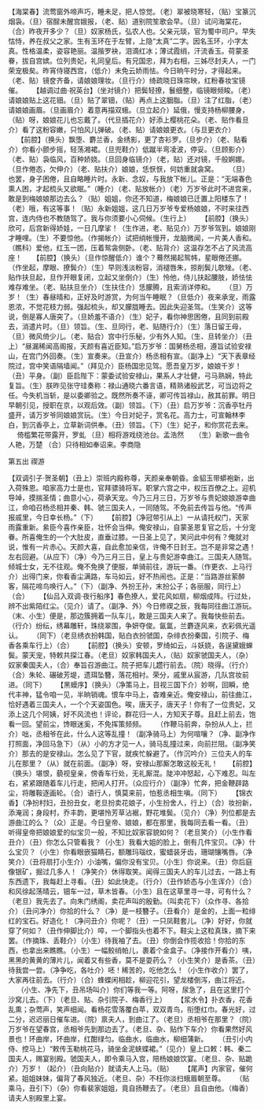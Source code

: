 <!-- { "loadSidebar": true } -->
 【海棠春】流莺窗外啼声巧，睡未足，把人惊觉。（老）翠被晓寒轻，（贴）宝篆沉烟袅。（旦）宿酲未醒宫娥报，（老、贴）道别院笙歌会早。（旦）试问海棠花，（合）昨夜开多少？（旦）奴家杨氏，弘农人也。父亲元琰，官为蜀中司户。早失怙恃，养在叔父之家。生有玉环在于左臂，上隐“太真”二字。因名玉环，小字太真。性格温柔，姿容艳丽。温揩罗袂，泪滴红冰；薄试霞绡，汗流香玉。荷蒙圣眷，拔自宫嫔。位列贵妃，礼同皇后。有兄国忠，拜为右相，三姊尽封夫人，一门荣宠极矣。昨宵侍寝西宫，（低介）未免云娇雨怯。今日晌午时分，才得起来。（老、贴）镜奁齐备，请娘娘理妆。（旦行介）绮疏晓日珠帘映，红粉春妆宝镜催。
　
 【越调过曲·祝英台】（坐对镜介）把鬓轻撩，鬟细整，临镜眼频睃。（老）请娘娘贴上这花钿。（旦）贴了翠钿，（贴）再点上这胭脂。（旦）注了红脂，（老）请娘娘画眉。（旦画眉介）着意再描双蛾。（旦立起介）延俄，慢支持杨柳腰身，（贴）呀，娘娘花儿也忘戴了。（代旦插花介）好添上樱桃花朵。（老、贴作看旦介）看了这粉容嫩，只怕风儿弹破。（老、贴）请娘娘更衣。（与旦更衣介）
　
 【前腔】（换头）飘堕、麝兰香，金绣影，更了杏衫罗。（旦步介）（老、贴看介）你看小颤步摇，轻荡湘裙。（旦兜鞋介）低蹴半弯凌波，停妥。（旦顾影介）（老、贴）袅临风，百种娇娆。（旦回身临镜介）（老，贴）还对镜，千般婀娜。（旦作倦态，欠伸介）（老、贴扶介）娘娘，恁恹恹，何妨重就衾窝。
　
 （旦）也罢，身子困倦，且自略睡片时。永新、念奴，与我放下帐儿。正是：“无端春色熏人困，才起梳头又欲眠。”（睡介）（老、贴放帐介）（老）万岁爷此时不进宫来，敢是到梅娘娘那边去么？（贴）姐姐，你还不知道，梅娘娘已迁置上阳楼东了！（老）哦，有这等事！（贴）永新姐姐，这几日万岁爷专爱杨娘娘，不时来往西宫，连内侍也不教随驾了。我与你须要小心伺候。（生行上）
　
 【前腔】（换头）欣可，后宫新得娇娃，一日几摩挲！（生作进，老、贴见介）万岁爷驾到。娘娘刚才睡哩。（生）不要惊他。（作揭帐介）试把绡帐慢开，龙脑微闻，一片美人香和。（瞧科）爱他，红玉一团，压着鸳衾侧卧。（老、贴背介）这温存怎不占了风流高座！
　
 【前腔】（换头）（旦作惊醒低介）谁个？蓦然揭起鸳帏，星眼倦还挪。（作坐起，摩眼、撩鬓介）（生）早则浅淡粉容，消褪唇朱，掠削鬓儿欹矬。（老、贴作扶旦起，旦作开眼复闭，立起又坐倒介）（生）怜他，侍儿扶起腰肢，娇怯怯难存难坐。（老、贴扶旦坐介）（生扶住介）恁朦腾，且索消详停和。
　
 （旦）万岁！（生）春昼晴和，正好及时游赏，为何当午睡眠？（旦低介）夜来承宠，雨露恩浓，不觉花枝力弱。强起梳头，却又朦胧睡去。因此失迎圣驾。（生笑介）这等说，倒是寡人唐突了。（旦娇羞不语介）（生）妃子，看你神思困倦，且同到前殿去，消遣片时。（旦）领旨。（生、旦同行，老、贴随行介）（生）落日留王母，（旦）微风倚少儿。（老、贴合）宫中行乐秘，少有外人知。（生、旦转坐介）（丑上）“昼漏稀闻高阁报，天颜有喜近臣知。”启万岁爷：国舅杨丞相，遵旨试验安禄山，在宫门外回奏。（生）宣奏来。（丑宣介）杨丞相有宣。（副净上）“天下表章经院过，宫中笑语隔墙闻。”（拜见介）臣杨国忠见驾。愿吾皇万岁，娘娘千岁！（丑）平身。（副）臣启陛下：蒙委试验安禄山，果系人才壮健，弓马熟娴，特此复旨。（生）朕昨见张守珪奏称：禄山通晓六番言语，精熟诸般武艺，可当边将之任。今失机当斩，是以委卿验之。既然所奏不诬，卿可传旨禄山，赦其前罪。明日早朝引见，授职在京，以观后效。（副）领旨。（下）（丑）启万岁爷：沉香亭牡丹盛开，请万岁爷同娘娘赏玩。（生）今日对妃子，赏名花。高力士，可宣翰林李白，到沉香亭上，立草新词供奉。（丑）领旨。（下）（生）妃子，和你赏花去来。
　
 倚槛繁花带露开，罗虬 （旦）相将游戏绕池台。孟浩然
　
 （生）新歌一曲令人艳，万楚 （合）只待相如奉诏来。李商隐
	


	
第五出 禊游


 【双调引子·贺圣朝】（丑上）崇班内殿称尊，天颜亲奉朝昏。金貂玉带蟒袍新，出入荷殊恩。咱家高力士是也，官拜骠骑将军。职掌六宫之中，权压百僚之上。迎机导竨，摸揣圣情；曲意小心，荷承天宠。今乃三月三日，万岁爷与贵妃娘娘游幸曲江，命咱召杨丞相并秦、韩、虢三国夫人，一同随驾。不免前去传旨与他。“传声报戚里，今日幸长杨。”（下）
　
 【前腔】（净冠带引从上）一从请托权门，天家雨露重新。絫臣今喜作亲臣，壮怀会当伸。俺安禄山，自蒙圣恩复官之后，十分宠眷。所喜俺生的一个大肚皮，直垂过膝。一日圣上见了，笑问此中何有？俺就对说，惟有一片赤心。天颜大喜，自此愈加亲信，许俺不日封王。岂不是非常之遇！左右回避。（从应下）（净）今乃三月三日，皇上与贵妃游幸曲江。三国夫人随驾。倾城士女，无不往观。俺不免换了便服，单骑前往，游玩一番。（作更衣、上马行介）出得门来，你看香尘满路，车马如云，好不热闹也。正是：“当路游丝萦醉客，隔花啼鸟唤行人。”（下）（副净、外扮王孙，末扮公子；各丽服，同行上）（合）
　
 【仙吕入双调·夜行船序】春色撩人，爱花风如扇，柳烟成阵。行过处，辨不出紫陌红尘。（见介）请了。（副净、外）今日修禊之辰，我每同往曲江游玩。（末、小生）便是，那边簇拥着一队车儿，敢是三国夫人来了。我每快些前去。（行介）纷纭，绣幕雕轩，珠绕翠围，争妍夺俊。氤氲，兰麝逐风来，衣彩佩光遥认。
　
 （同下）（老旦绣衣扮韩国，贴白衣扮虢国，杂绯衣扮秦国，引院子、梅香各乘车行上）（合）
　
 【前腔】（换头）安顿，罗绮如云，斗妖娆，各逞黛娥蝉鬓。蒙天宠，特敕共探江春。（老旦）奴家韩国夫人，（贴）奴家虢国夫人，（杂）奴家秦国夫人，（合）奉旨召游曲江。院子把车儿趱行前去。（院）晓得。（行介）（合）朱轮、碾破芳堤，遗珥坠簪，落花相衬。荣分，戚里从宸游，几队宫妆前进。（同下）
　
 【黑蟆序】（换头）（净策马上，目视三国下介）妙啊，回瞬，绝代丰神，猛令咱一见，半晌销魂。恨车中马上，杳难亲近。俺安禄山，前往曲江，恰好遇着三国夫人，一个个天姿国色。唉，唐天子，唐天子！你有了一位贵妃，又添上这几个阿姨，好不风流也！评论，群花归一人，方知天子尊。且赶上前去，饱看一回。望前尘，馋眼迷奚，不免挥策频频。
　
 （作鞭马前奔，杂扮从人上，拦介）咄，丞相爷在此，什么人这等乱撞！（副净骑马上）为何喧嚷？（净、副净作打照面，净回马急下）（从）小的方才见一人，骑马乱撞过来，向前拦阻。（副净笑介）那去的是安禄山。怎么见了下官，就疾忙躲避了。（作沉吟介）三位夫人的车儿在那里？（从）就在前面。（副净）呀，安禄山那厮怎敢这般无礼！
　
 【前腔】（换头）堪恨，藐视皇亲，傍香车行处，无礼厮混。陡冲冲怒起，心下难忍。叫左右，紧紧跟随着车儿行走，把闲人打开。（众应行介）（副净）忙奔，把金鞭辟路尘，将雕鞍逐画轮。（合）语行人，慎莫来前，怕惹丞相生嗔。（同下）
　
 【锦衣香】（净扮村妇，丑扮丑女，老旦扮卖花娘子，小生扮舍人，行上）（合）妆扮新，添淹润；身段村，乔丰韵，更堪怜芳草沾裾，野花堆鬓。（见介）（净）列位都是去游曲江的么？（众）正是。今日皇帝、娘娘，都在那里，我每同去看一看。（丑）听得皇帝把娘娘爱的似宝贝一般，不知比奴家容貌如何？（老旦笑介）（小生作看丑介）（丑）你怎么只管看我？（小生）我看大姐的脸上，倒有几件宝贝。（净）什么宝贝？（小生）你看眼嵌猫睛石，额雕玛瑙纹，蜜蜡装牙齿，珊瑚镶嘴唇。（净笑介）（丑将扇打小生介）小油嘴，偏你没有宝贝。（小生）你说来。（丑）你后庭像银矿，掘过几多人！（净笑介）休得取笑。闻得三国夫人的车儿过去，一路上有东西遗下，我每赶上寻看。（丑）如此快走。（行介）（丑作娇态与小生诨介）（合）和风徐起荡晴云，钿车一过，草木皆春。（小生）且在这草里寻一寻，可有什么？（老旦）我先去了。向朱门绣阁，卖花声叫的殷勤。（叫卖花下）（众作寻、各拾介）（丑问净介）你拾的什么？（净）是一枝簪子。（丑看介）是金的，上面一粒绯红的宝石。好造化！（净问丑介）你呢？（丑）一只凤鞋套儿。（净）好好，你就穿了何如？（丑作伸脚比介）啐，一个脚指头也着不下。鞋尖上这粒真珠，摘下来罢。（作摘珠、丢鞋介）（小生）待我袖了去。（丑）你倒会作揽收拾！你拾的东西，也拿出来瞧瞧。（小生）一幅鲛绡帕儿，裹着个金盒子。（净接作开看介）咦，黑黑的黄黄的薄片儿，闻着又有些香，莫不是耍药么？（小生笑介）是香茶。（丑）待我尝一尝。（净争吃，各吐介）呸！稀苦的，吃他怎么！（小生作收介）罢了，大家再往前去。（行介）（合）蜂蝶闲相趁，柳迎花引，望龙楼倒泻，曲江将近。
　
 （小生、净先下，丑吊场叫介）你们等我一等。阿呀，尿急了，且在这里打个沙窝儿去。（下）（老旦、贴、杂引院子、梅香行上）
　
 【浆水令】扑衣香，花香乱熏；杂莺声，笑声细闻。看杨花雪落覆白苹，双双青鸟，衔堕红巾。春光好，过二分，迟迟丽日催车进。（院）禀夫人，到曲江了。（老旦）丞相爷在那里？（院）万岁爷在望春宫，丞相爷先到那边去了。（老旦、杂、贴作下车介）你看果然好风景也！环曲岸，环曲岸，红酣绿匀。临曲水，临曲水，柳细蒲新。
　
 （丑引小内侍、控马上）“敕传玉勒桃花马，骑坐金泥蛱蝶裙。”（见介）皇上口敕：韩、秦二国夫人，赐宴别殿。虢国夫人，即令乘马入宫，陪杨娘娘饮宴。（老旦、杂、贴跪介）万岁！（起介）（丑向贴介）就请夫人上马。（贴）
　
 【尾声】内家官，催何紧。姐姐妹妹，偏背了春风独近。（老旦、杂）不枉你淡扫蛾眉朝至尊。
　
 （贴乘马，丑引下）（杂）你看裴家姐姐，竟自扬鞭去了。（老旦）且自由他。（梅香）请夫人别殿里上宴。
　
